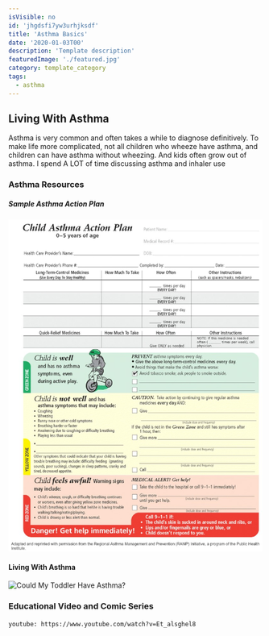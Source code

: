 ```yaml
---
isVisible: no
id: 'jhgdsfi7yw3urhjksdf'
title: 'Asthma Basics'
date: '2020-01-03T00'
description: 'Template description'
featuredImage: './featured.jpg'
category: template_category
tags:
  - asthma
---
```


## Living With Asthma

Asthma is very common and often takes a while to diagnose definitively. To make life more complicated, not all children who wheeze have asthma, and children can have asthma without wheezing. And kids often grow out of asthma. I spend A LOT of time discussing asthma and inhaler use

### Asthma Resources
##### Sample Asthma Action Plan

![Child Asthma Action Plan](./section3_component2f3-10b.jpg)

#### Living With Asthma 

![Could My Toddler Have Asthma?](https://www.nationaljewish.org/NJH/media/img/Health%20Insights/Infographics/Clues-Your-Toddler-May-Have-Asthma-Infographic.jpg)

### Educational Video and Comic Series 

`youtube: https://www.youtube.com/watch?v=Et_alsghel8`
